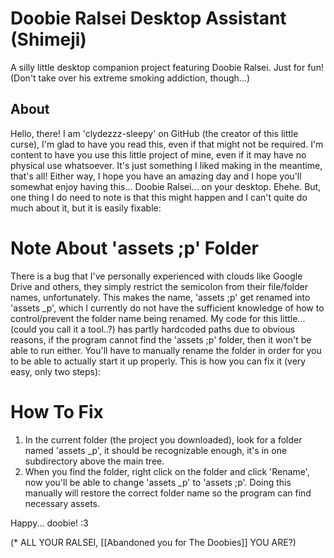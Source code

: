 # Doobie Ralsei Desktop Assistant (Shimeji)

A silly little desktop companion project featuring Doobie Ralsei. Just for fun! (Don't take over his extreme smoking addiction, though...)

## About
Hello, there! I am 'clydezzz-sleepy' on GitHub (the creator of this little curse), I'm glad to have you read this, even if that might not be required.
I'm content to have you use this little project of mine, even if it may have no physical use whatsoever. It's just something I liked making in the meantime, that's all!
Either way, I hope you have an amazing day and I hope you'll somewhat enjoy having this... Doobie Ralsei... on your desktop. Ehehe.
But, one thing I do need to note is that this might happen and I can't quite do much about it, but it is easily fixable:

# Note About 'assets ;p' Folder
There is a bug that I've personally experienced with clouds like Google Drive and others, they simply restrict the semicolon from their file/folder names, unfortunately.
This makes the name, 'assets ;p' get renamed into 'assets _p', which I currently do not have the sufficient knowledge of how to control/prevent the folder name being renamed.
My code for this little... (could you call it a tool..?) has partly hardcoded paths due to obvious reasons, if the program cannot find the 'assets ;p' folder, then it won't be able to run either. You'll have to manually rename the folder in order for you to be able to actually start it up properly.
This is how you can fix it (very easy, only two steps):

# How To Fix
1.	In the current folder (the project you downloaded), look for a folder named 'assets _p', it should be recognizable enough, it's in one subdirectory above the main tree.
2.	When you find the folder, right click on the folder and click 'Rename', now you'll be able to change 'assets _p' to 'assets ;p'.
Doing this manually will restore the correct folder name so the program can find necessary assets.

Happy... doobie! :3



(* ALL YOUR RALSEI,  [[Abandoned you for The Doobies]] YOU ARE?)
